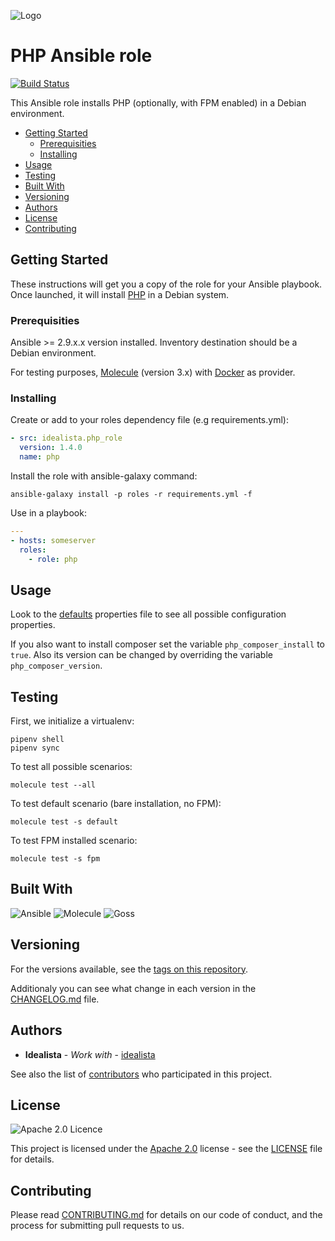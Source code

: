 ![Logo](https://raw.githubusercontent.com/idealista/php_role/master/logo.gif)

# PHP Ansible role

[![Build Status](https://travis-ci.com/idealista/php_role.png)](https://travis-ci.com/idealista/php_role)

This Ansible role installs PHP (optionally, with FPM enabled) in a Debian environment.

- [Getting Started](#getting-started)
	- [Prerequisities](#prerequisities)
	- [Installing](#installing)
- [Usage](#usage)
- [Testing](#testing)
- [Built With](#built-with)
- [Versioning](#versioning)
- [Authors](#authors)
- [License](#license)
- [Contributing](#contributing)

## Getting Started

These instructions will get you a copy of the role for your Ansible playbook. Once launched, it will install [PHP](https://secure.php.net/) in a Debian system.

### Prerequisities

Ansible >= 2.9.x.x version installed.
Inventory destination should be a Debian environment.

For testing purposes, [Molecule](https://molecule.readthedocs.io/) (version 3.x) with [Docker](https://www.docker.com/) as provider.

### Installing

Create or add to your roles dependency file (e.g requirements.yml):

``` yml
- src: idealista.php_role
  version: 1.4.0
  name: php
```

Install the role with ansible-galaxy command:

```
ansible-galaxy install -p roles -r requirements.yml -f
```

Use in a playbook:

``` yml
---
- hosts: someserver
  roles:
    - role: php
```

## Usage

Look to the [defaults](defaults/main.yml) properties file to see all possible configuration properties.

If you also want to install composer set the variable `php_composer_install` to `true`. Also its version can be changed by overriding the variable `php_composer_version`.

## Testing

First, we initialize a virtualenv:
```
pipenv shell
pipenv sync
```

To test all possible scenarios:
```
molecule test --all
```

To test default scenario (bare installation, no FPM):
```
molecule test -s default
```

To test FPM installed scenario:
```
molecule test -s fpm
```

## Built With

![Ansible](https://img.shields.io/badge/ansible-2.9.9-green.svg)
![Molecule](https://img.shields.io/badge/molecule-3.0.4-green.svg)
![Goss](https://img.shields.io/badge/goss-0.3.13-green.svg)

## Versioning

For the versions available, see the [tags on this repository](https://github.com/idealista/php_role/tags).

Additionaly you can see what change in each version in the [CHANGELOG.md](CHANGELOG.md) file.

## Authors

* **Idealista** - *Work with* - [idealista](https://github.com/idealista)

See also the list of [contributors](https://github.com/idealista/php_role/contributors) who participated in this project.

## License

![Apache 2.0 Licence](https://img.shields.io/hexpm/l/plug.svg)

This project is licensed under the [Apache 2.0](https://www.apache.org/licenses/LICENSE-2.0) license - see the [LICENSE](LICENSE) file for details.

## Contributing

Please read [CONTRIBUTING.md](.github/CONTRIBUTING.md) for details on our code of conduct, and the process for submitting pull requests to us.
